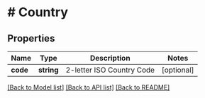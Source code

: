 # # Country

## Properties

Name | Type | Description | Notes
------------ | ------------- | ------------- | -------------
**code** | **string** | 2-letter ISO Country Code | [optional]

[[Back to Model list]](../../README.md#models) [[Back to API list]](../../README.md#endpoints) [[Back to README]](../../README.md)
